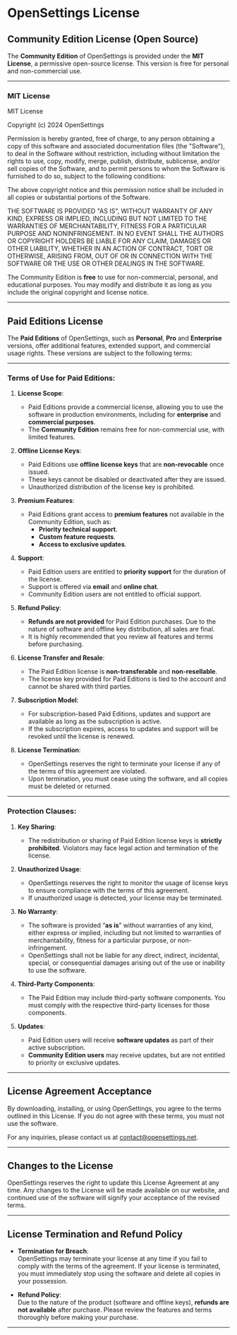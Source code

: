 # OpenSettings License

## Community Edition License (Open Source)

The **Community Edition** of OpenSettings is provided under the **MIT License**, a permissive open-source license. This version is free for personal and non-commercial use.

---

### MIT License

MIT License

Copyright (c) 2024 OpenSettings

Permission is hereby granted, free of charge, to any person obtaining a copy
of this software and associated documentation files (the "Software"), to deal
in the Software without restriction, including without limitation the rights
to use, copy, modify, merge, publish, distribute, sublicense, and/or sell
copies of the Software, and to permit persons to whom the Software is
furnished to do so, subject to the following conditions:

The above copyright notice and this permission notice shall be included in all
copies or substantial portions of the Software.

THE SOFTWARE IS PROVIDED "AS IS", WITHOUT WARRANTY OF ANY KIND, EXPRESS OR
IMPLIED, INCLUDING BUT NOT LIMITED TO THE WARRANTIES OF MERCHANTABILITY,
FITNESS FOR A PARTICULAR PURPOSE AND NONINFRINGEMENT. IN NO EVENT SHALL THE
AUTHORS OR COPYRIGHT HOLDERS BE LIABLE FOR ANY CLAIM, DAMAGES OR OTHER
LIABILITY, WHETHER IN AN ACTION OF CONTRACT, TORT OR OTHERWISE, ARISING FROM,
OUT OF OR IN CONNECTION WITH THE SOFTWARE OR THE USE OR OTHER DEALINGS IN THE
SOFTWARE.

The Community Edition is **free** to use for non-commercial, personal, and educational purposes. You may modify and distribute it as long as you include the original copyright and license notice.

---

## Paid Editions License

The **Paid Editions** of OpenSettings, such as **Personal**, **Pro** and **Enterprise** versions, offer additional features, extended support, and commercial usage rights. These versions are subject to the following terms:

---

### Terms of Use for Paid Editions:

1. **License Scope**:
    - Paid Editions provide a commercial license, allowing you to use the software in production environments, including for **enterprise** and **commercial purposes**.
    - The **Community Edition** remains free for non-commercial use, with limited features.

2. **Offline License Keys**:
    - Paid Editions use **offline license keys** that are **non-revocable** once issued.
    - These keys cannot be disabled or deactivated after they are issued.
    - Unauthorized distribution of the license key is prohibited.

3. **Premium Features**:
    - Paid Editions grant access to **premium features** not available in the Community Edition, such as:
        - **Priority technical support**.
        - **Custom feature requests**.
        - **Access to exclusive updates**.

4. **Support**:
    - Paid Edition users are entitled to **priority support** for the duration of the license.
    - Support is offered via **email** and **online chat**.
    - Community Edition users are not entitled to official support.

5. **Refund Policy**:
    - **Refunds are not provided** for Paid Edition purchases. Due to the nature of software and offline key distribution, all sales are final.
    - It is highly recommended that you review all features and terms before purchasing.

6. **License Transfer and Resale**:
    - The Paid Edition license is **non-transferable** and **non-resellable**.
    - The license key provided for Paid Editions is tied to the account and cannot be shared with third parties.

7. **Subscription Model**:
    - For subscription-based Paid Editions, updates and support are available as long as the subscription is active.
    - If the subscription expires, access to updates and support will be revoked until the license is renewed.

8. **License Termination**:
    - OpenSettings reserves the right to terminate your license if any of the terms of this agreement are violated.
    - Upon termination, you must cease using the software, and all copies must be deleted or returned.

---

### Protection Clauses:

1. **Key Sharing**:
    - The redistribution or sharing of Paid Edition license keys is **strictly prohibited**. Violators may face legal action and termination of the license.

2. **Unauthorized Usage**:
    - OpenSettings reserves the right to monitor the usage of license keys to ensure compliance with the terms of this agreement.
    - If unauthorized usage is detected, your license may be terminated.

3. **No Warranty**:
    - The software is provided “**as is**” without warranties of any kind, either express or implied, including but not limited to warranties of merchantability, fitness for a particular purpose, or non-infringement.
    - OpenSettings shall not be liable for any direct, indirect, incidental, special, or consequential damages arising out of the use or inability to use the software.

4. **Third-Party Components**:
    - The Paid Edition may include third-party software components. You must comply with the respective third-party licenses for those components.

5. **Updates**:
    - Paid Edition users will receive **software updates** as part of their active subscription.
    - **Community Edition users** may receive updates, but are not entitled to priority or exclusive updates.

---

## License Agreement Acceptance

By downloading, installing, or using OpenSettings, you agree to the terms outlined in this License. If you do not agree with these terms, you must not use the software.

For any inquiries, please contact us at [contact@opensettings.net](mailto:contact@opensettings.net).

---

## Changes to the License

OpenSettings reserves the right to update this License Agreement at any time. Any changes to the License will be made available on our website, and continued use of the software will signify your acceptance of the revised terms.

---

## License Termination and Refund Policy

- **Termination for Breach**:  
  OpenSettings may terminate your license at any time if you fail to comply with the terms of the agreement. If your license is terminated, you must immediately stop using the software and delete all copies in your possession.

- **Refund Policy**:  
  Due to the nature of the product (software and offline keys), **refunds are not available** after purchase. Please review the features and terms thoroughly before making your purchase.

---